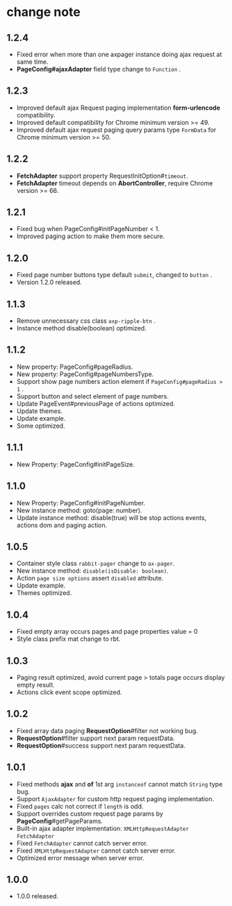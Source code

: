 # change note

## 1.2.4

- Fixed error when more than one axpager instance doing ajax request at same time.
- **PageConfig#ajaxAdapter** field type change to `Function` .

## 1.2.3

- Improved default ajax Request paging implementation **form-urlencode** compatibility.
- Improved default compatibility for Chrome minimum version >= 49.
- Improved default ajax request paging query params type `FormData` for Chrome minimum version >= 50.

## 1.2.2

- **FetchAdapter** support property RequestInitOption#`timeout`.
- **FetchAdapter** timeout depends on **AbortController**, require Chrome version >= 66.

## 1.2.1

- Fixed bug when PageConfig#initPageNumber < 1.
- Improved paging action to make them more secure.

## 1.2.0

- Fixed page number buttons type default `submit`, changed to `button` .
- Version 1.2.0 released.

## 1.1.3

- Remove unnecessary css class `axp-ripple-btn` .
- Instance method disable(boolean) optimized.

## 1.1.2

- New property: PageConfig#pageRadius.
- New property: PageConfig#pageNumbersType.
- Support show page numbers action element if `PageConfig#pageRadius > 1` .
- Support button and select element of page numbers.
- Update PageEvent#previousPage of actions optimized.
- Update themes.
- Update example.
- Some optimized.

## 1.1.1

- New Property: PageConfig#initPageSize.

## 1.1.0

- New Property: PageConfig#initPageNumber.
- New instance method: goto(page: number).
- Update instance method: disable(true) will be stop actions events, actions dom and paging action.

## 1.0.5

- Container style class `rabbit-pager` change to `ax-pager`.
- New instance method: `disable(isDisable: boolean)`.
- Action `page size options` assert `disabled` attribute.
- Update example.
- Themes optimized.

## 1.0.4

- Fixed empty array occurs pages and page properties value = 0
- Style class prefix mat change to rbt.

## 1.0.3

- Paging result optimized, avoid current page > totals page occurs display empty result.
- Actions click event scope optimized.

## 1.0.2

- Fixed array data paging **RequestOption**#filter not working bug.
- **RequestOption**#filter support next param requestData.
- **RequestOption**#success support next param requestData.

## 1.0.1

- Fixed methods **ajax** and **of** 1st arg `instanceof` cannot match `String` type bug.
- Support `AjaxAdapter` for custom http request paging implementation.
- Fixed `pages` calc not correct if `length` is odd.
- Support overrides custom request page params by **PageConfig**#getPageParams.
- Built-in ajax adapter implementation: `XMLHttpRequestAdapter` `FetchAdapter`
- Fixed `FetchAdapter` cannot catch server error.
- Fixed `XMLHttpRequestAdapter` cannot catch server error.
- Optimized error message when server error.

## 1.0.0

- 1.0.0 released.